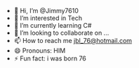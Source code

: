 - 👋 Hi, I’m @Jimmy7610
- 👀 I’m interested in Tech
- 🌱 I’m currently learning C#
- 💞️ I’m looking to collaborate on ...
- 📫 How to reach me jbl_76@hotmail.com
- 😄 Pronouns: HIM
- ⚡ Fun fact: i was born 76

<!---
Jimmy7610/Jimmy7610 is a ✨ special ✨ repository because its `README.md` (this file) appears on your GitHub profile.
You can click the Preview link to take a look at your changes.
--->
